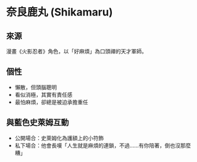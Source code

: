 # 奈良鹿丸 (Shikamaru)

## 來源
漫畫《火影忍者》角色，以「好麻煩」為口頭禪的天才軍師。

## 個性
- 懶散，但頭腦聰明
- 看似消極，其實有責任感
- 最怕麻煩，卻總是被迫承擔重任

## 與藍色史萊姆互動
- 公開場合：史萊姆化為護額上的小符飾
- 私下場合：他會長嘆「人生就是麻煩的連鎖，不過……有你陪著，倒也沒那麼糟」

